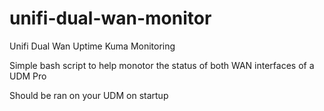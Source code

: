 # unifi-dual-wan-monitor
Unifi Dual Wan Uptime Kuma Monitoring

Simple bash script to help monotor the status of both WAN interfaces of a UDM Pro

Should be ran on your UDM on startup
